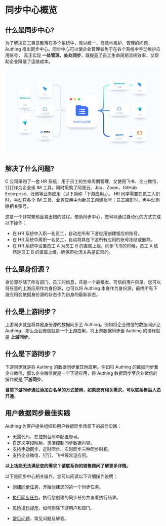 # 同步中心概览

<LastUpdated/>

## 什么是同步中心?

为了解决员工目录散落在多个系统中，难以统一、高效地维护、管理的问题，Authing 推出同步中心。同步中心可以使企业管理者免于在各个系统中手动维护应用账号， 真正实现 **一处管理、处处同步**，既提高了员工生命周期流转效率，又帮助企业降低了运维成本。

<img src='./images/main.jpg' >

## 解决了什么问题?

C 公司采购了一套 HR 系统，用于员工的生命周期管理，又使用飞书、企业微信、钉钉作为企业级 IM 工具，同时采购了阿里云、Jira、Zoom、GitHub Enterprise、泛微等业务应用（以下简称「下游应用」）。
HR 同学需要在员工入职时，手动在各个 IM 工具、业务应用中为新员工创建账号；员工离职时，再手动删除相关账号。

这是一个非常繁琐且易出错的过程。借助同步中心，您可以通过自动化的方式完成以下操作：

* 在 HR 系统中入职一名员工，自动在所有下游应用创建相应的账号。
* 在 HR 系统中离职一名员工，自动将其在下游所有应用的账号冻结或删除。
* 在 HR 系统中设置员工 A 为员工 B 的直属上级，同步飞书的时候，员工 A 依然是员工 B 的直属上级，确保审批流关系是正常的。

## 什么是身份源？

身份源存储了所有部门、员工的信息，且是一个最根本、可信的用户目录。您可以将任意的上游应用作为身份源，也可以将 Authing 本身作为身份源，最终所有下游应用会依据身份源的状态作为自身的最新状态。

## 什么是上游同步？

上游同步就是将其他身份源的数据同步至 Authing。例如将企业微信的数据同步至 Authing，那么企业微信就是一个上游应用，将上游数据同步至 Authing 的操作就是 **上游同步**。

## 什么是下游同步？

下游同步就是将 Authing 的数据同步至其他应用。例如将 Authing 的数据同步至企业微信，那么企业微信就是一个下游应用，将 Authing 数据同步至企业微信的操作就是 **下游同步**。

**目前下游同步通过添加白名单的方式使用，如果您有相关需求，可以联系售后人员开通**。

## 用户数据同步最佳实践

Authing 为客户提供组织和用户数据同步场景下的最佳实践：

* 无需代码，在控制台简单配置即可。
* 自定义字段映射，灵活控制同步数据内容。
* 支持手动同步、定时同步、实时同步三种同步时机。
* 支持企业微信、钉钉、飞书等常见应用。

**以上功能无法满足您的需求？请联系你的销售顾问了解更多详情。**

以下是同步中心相关操作，您可以阅读以下详细操作说明：

* [创建同步任务](./create-sync-new)，开始创建您的第一个同步任务。

* [执行同步任务](./perform-sync-new.md)，执行您创建的同步任务并查看执行结果。

* [风险操作提示](./risky-operation.md)，如何删除下游用户和部门。

* [常见问题](./faq.md)，常见问题及解答。
